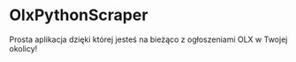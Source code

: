 # OlxPythonScraper
Prosta aplikacja dzięki której jesteś na bieżąco z ogłoszeniami OLX w Twojej okolicy!
